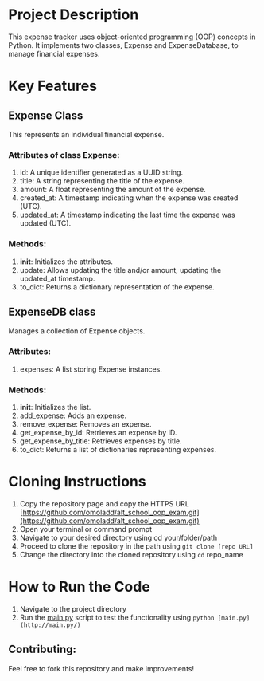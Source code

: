 # Project Description

This expense tracker uses object-oriented programming (OOP) concepts in Python. It  implements two classes, Expense and ExpenseDatabase, to manage financial expenses.

# Key Features

## Expense Class

This represents an individual financial expense.

### Attributes of class Expense:

1. id: A unique identifier generated as a UUID string.
2. title: A string representing the title of the expense.
3. amount: A float representing the amount of the expense.
4. created_at: A timestamp indicating when the expense was created (UTC).
5. updated_at: A timestamp indicating the last time the expense was updated (UTC).

### Methods:

1. **init**: Initializes the attributes.
2. update: Allows updating the title and/or amount, updating the updated_at timestamp.
3. to_dict: Returns a dictionary representation of the expense.

## ExpenseDB class

Manages a collection of Expense objects.

### Attributes:

1. expenses: A list storing Expense instances.

### Methods:

1. **init**: Initializes the list.
2. add_expense: Adds an expense.
3. remove_expense: Removes an expense.
4. get_expense_by_id: Retrieves an expense by ID.
5. get_expense_by_title: Retrieves expenses by title.
6. to_dict: Returns a list of dictionaries representing expenses.

# Cloning Instructions

1. Copy the repository page and copy the HTTPS URL [https://github.com/omoladd/alt_school_oop_exam.git](https://github.com/omoladd/alt_school_oop_exam.git) 
2. Open your terminal or command prompt
3. Navigate to your desired directory using cd your/folder/path
4. Proceed to clone the repository in the path using `git clone [repo URL]`
5. Change the directory into the cloned repository using `cd` repo_name

# How to Run the Code

1. Navigate to the project directory
2. Run the [main.py](http://main.py/) script to test the functionality using `python [main.py](http://main.py/)`

## Contributing:

Feel free to fork this repository and make improvements!
